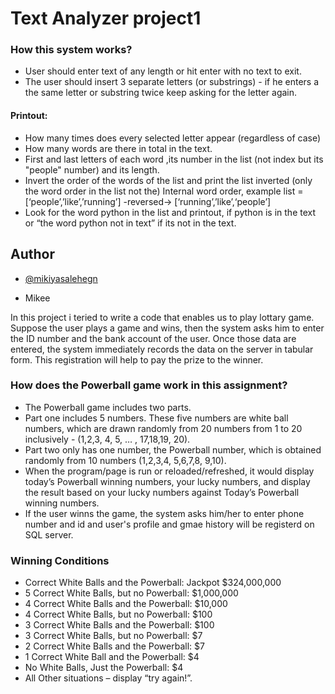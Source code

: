 
# Text Analyzer project1

### How this system works?
- User should enter text of any length or hit enter with no text to exit.
- The user should insert 3 separate letters (or substrings) - if he enters a the same letter or substring twice
    keep asking for the letter again.
#### Printout:
- How many times does every selected letter appear (regardless of case)
- How many words are there in total in the text.
- First and last letters of each word ,its number in the list (not index but its "people" number) and its
    length.
- Invert the order of the words of the list and print the list inverted (only the word order in the list not the)
    Internal word order, example list = [‘people’,’like’,’running’] -reversed→ [‘running’,’like’,‘people’]
- Look for the word python in the list and printout,  if python is in the text or “the word python not in text” if its not in the text.
## Author

- [@mikiyasalehegn](https://www.github.com/mikiyasalehegn)


- Mikee

In this project i teried to write a code that enables us to play lottary game. Suppose the user plays a game and wins, then the system asks him to enter the ID number and the bank account of the user. Once those data are entered, the system immediately records the data on the server in tabular form. This registration will help to pay the prize to the winner. 
###  How does the Powerball game work in this assignment?
- The Powerball game includes two parts.
- Part one includes 5 numbers. These five numbers are white ball numbers, which are drawn randomly
    from 20 numbers from 1 to 20 inclusively - (1,2,3, 4, 5, … , 17,18,19, 20).
- Part two only has one number, the Powerball number, which is obtained randomly
    from 10 numbers (1,2,3,4, 5,6,7,8, 9,10).
- When the program/page is run or reloaded/refreshed, it would display today’s Powerball winning numbers,
    your lucky numbers, and display the result based on your lucky numbers against Today’s Powerball winning numbers.
- If the user winns the game, the system asks him/her to enter phone number and id and user's profile and gmae history will be 
    registerd on SQL server.

### Winning Conditions
- Correct White Balls and the Powerball: Jackpot $324,000,000
- 5 Correct White Balls, but no Powerball: $1,000,000
- 4 Correct White Balls and the Powerball: $10,000
- 4 Correct White Balls, but no Powerball: $100
- 3 Correct White Balls and the Powerball: $100
- 3 Correct White Balls, but no Powerball: $7
- 2 Correct White Balls and the Powerball: $7
- 1 Correct White Ball and the Powerball: $4
- No White Balls, Just the Powerball: $4
- All Other situations – display “try again!”.








